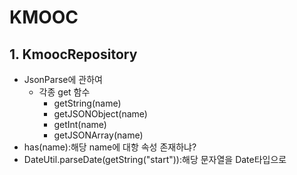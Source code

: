 #   KMOOC

##  1.  KmoocRepository
-   JsonParse에 관하여 
    -   각종 get 함수
        -    getString(name)
        -    getJSONObject(name)
        -    getInt(name)
        -    getJSONArray(name)
   -  has(name):해당 name에 대항 속성 존재하냐?
   -  DateUtil.parseDate(getString("start")):해당 문자열을 Date타입으로 